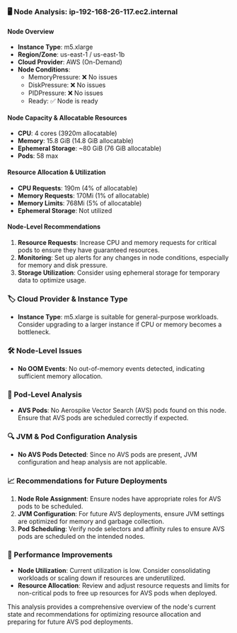 ### 🖥️ Node Analysis: ip-192-168-26-117.ec2.internal

#### Node Overview
- **Instance Type**: m5.xlarge
- **Region/Zone**: us-east-1 / us-east-1b
- **Cloud Provider**: AWS (On-Demand)
- **Node Conditions**: 
  - MemoryPressure: ❌ No issues
  - DiskPressure: ❌ No issues
  - PIDPressure: ❌ No issues
  - Ready: ✅ Node is ready

#### Node Capacity & Allocatable Resources
- **CPU**: 4 cores (3920m allocatable)
- **Memory**: 15.8 GiB (14.8 GiB allocatable)
- **Ephemeral Storage**: ~80 GiB (76 GiB allocatable)
- **Pods**: 58 max

#### Resource Allocation & Utilization
- **CPU Requests**: 190m (4% of allocatable)
- **Memory Requests**: 170Mi (1% of allocatable)
- **Memory Limits**: 768Mi (5% of allocatable)
- **Ephemeral Storage**: Not utilized

#### Node-Level Recommendations
1. **Resource Requests**: Increase CPU and memory requests for critical pods to ensure they have guaranteed resources.
2. **Monitoring**: Set up alerts for any changes in node conditions, especially for memory and disk pressure.
3. **Storage Utilization**: Consider using ephemeral storage for temporary data to optimize usage.

### 🏷️ Cloud Provider & Instance Type
- **Instance Type**: m5.xlarge is suitable for general-purpose workloads. Consider upgrading to a larger instance if CPU or memory becomes a bottleneck.

### 🛠️ Node-Level Issues
- **No OOM Events**: No out-of-memory events detected, indicating sufficient memory allocation.

### 🚀 Pod-Level Analysis
- **AVS Pods**: No Aerospike Vector Search (AVS) pods found on this node. Ensure that AVS pods are scheduled correctly if expected.

### 🔍 JVM & Pod Configuration Analysis
- **No AVS Pods Detected**: Since no AVS pods are present, JVM configuration and heap analysis are not applicable.

### 📈 Recommendations for Future Deployments
1. **Node Role Assignment**: Ensure nodes have appropriate roles for AVS pods to be scheduled.
2. **JVM Configuration**: For future AVS deployments, ensure JVM settings are optimized for memory and garbage collection.
3. **Pod Scheduling**: Verify node selectors and affinity rules to ensure AVS pods are scheduled on the intended nodes.

### 🌟 Performance Improvements
- **Node Utilization**: Current utilization is low. Consider consolidating workloads or scaling down if resources are underutilized.
- **Resource Allocation**: Review and adjust resource requests and limits for non-critical pods to free up resources for AVS pods when deployed.

This analysis provides a comprehensive overview of the node's current state and recommendations for optimizing resource allocation and preparing for future AVS pod deployments.
